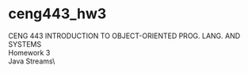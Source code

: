 # ceng443_hw3
CENG 443 INTRODUCTION TO OBJECT-ORIENTED PROG. LANG. AND SYSTEMS\
Homework 3\
Java Streams\
